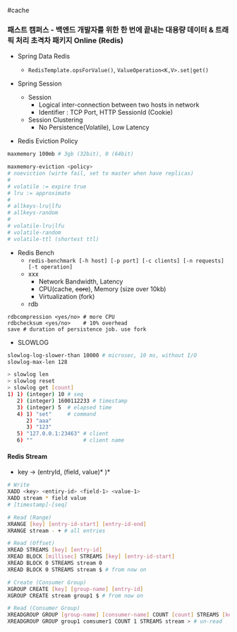 #cache 

### 패스트 캠퍼스 - 백엔드 개발자를 위한 한 번에 끝내는 대용량 데이터 & 트래픽 처리 초격차 패키지 Online (Redis)

* Spring Data Redis
	* `RedisTemplate.opsForValue()`, `ValueOperation<K,V>.set|get()`

* Spring Session
	* Session
		* Logical inter-connection between two hosts in network
		* Identifier : TCP Port, HTTP SessionId (Cookie)
	* Session Clustering
		* No Persistence(Volatile), Low Latency

* Redis Eviction Policy
```bash
maxmemory 100mb # 3gb (32bit), 0 (64bit)

maxmemory-eviction <policy>
# noeviction (wirte fail, set to master when have replicas)
#
# volatile := expire true
# lru := approximate
#
# allkeys-lru|lfu
# allkeys-random
#
# volatile-lru|lfu
# volatile-random
# volatile-ttl (shortest ttl)
```

* Redis Bench
	* `redis-benchmark [-h host] [-p port] [-c clients] [-n requests] [-t operation]`
	* xxx
		* Network Bandwidth, Latency
		* CPU(cache, ~~core~~), Memory (size over 10kb)
		* Virtualization (fork)
	* rdb
```
rdbcompression <yes/no> # more CPU
rdbchecksum <yes/no>    # 10% overhead
save # duration of persistence job. use fork
```

* SLOWLOG
```bash
slowlog-log-slower-than 10000 # microsec, 10 ms, without I/O
slowlog-max-len 128
```

```bash
> slowlog len
> slowlog reset
> slowlog get [count]
1) 1) (integer) 10 # seq
   2) (integer) 1600112233 # timestamp
   3) (integer) 5  # elapsed time
   4) 1) "set"     # command
      2) "aaa"
      3) "123"
   5) "127.0.0.1:23463" # client
   6) ""                # client name
```

#### Redis Stream

* key -> (entryId, (field, value)* )*

```bash
# Write
XADD <key> <entiry-id> <field-1> <value-1>
XADD stream * field value
# [timestamp]-[seq]

# Read (Range)
XRANGE [key] [entry-id-start] [entry-id-end]
XRANGE stream - + # all entries

# Read (Offset)
XREAD STREAMS [key] [entry-id]
XREAD BLOCK [millisec] STREAMS [key] [entry-id-start]
XREAD BLOCK 0 STREAMS stream 0
XREAD BLOCK 0 STREAMS stream $ # from now on

# Create (Consumer Group)
XGROUP CREATE [key] [group-name] [entry-id]
XGROUP CREATE stream group1 $ # from now on

# Read (Consumer Group)
XREADGROUP GROUP [group-name] [consumer-name] COUNT [count] STREAMS [key] [entry-id]
XREADGROUP GROUP group1 comsumer1 COUNT 1 STREAMS stream > # un-read
```